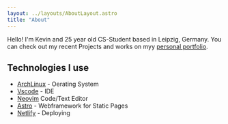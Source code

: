 ```yaml
---
layout: ../layouts/AboutLayout.astro
title: "About"
---
```


Hello! I'm Kevin and 25 year old CS-Student based in Leipzig, Germany. You can check out my recent Projects and works on myy [personal portfolio](https://satnaing.dev/blog).

## Technologies I use

- [ArchLinux](https://archlinux.org/) - Oerating System
- [Vscode](https://code.visualstudio.com/) - IDE
- [Neovim](https://neovim.io/) Code/Text Editor
- [Astro](https://astro.build/) - Webframework for Static Pages
- [Netlify](https://www.netlify.com) - Deploying 
